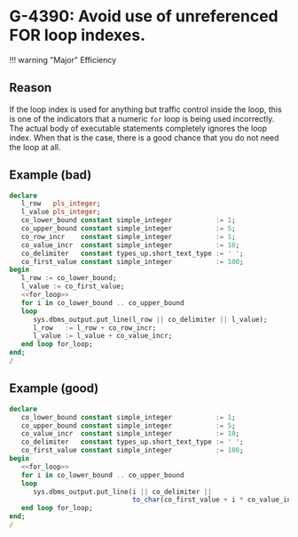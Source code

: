 # G-4390: Avoid use of unreferenced FOR loop indexes.

!!! warning "Major"
    Efficiency

## Reason

If the loop index is used for anything but traffic control inside the loop, this is one of the indicators that a numeric `for` loop is being used incorrectly. The actual body of executable statements completely ignores the loop index. When that is the case, there is a good chance that you do not need the loop at all.

## Example (bad)

``` sql
declare
   l_row   pls_integer;
   l_value pls_integer;
   co_lower_bound constant simple_integer           := 1;
   co_upper_bound constant simple_integer           := 5;
   co_row_incr    constant simple_integer           := 1;
   co_value_incr  constant simple_integer           := 10;
   co_delimiter   constant types_up.short_text_type := ' ';
   co_first_value constant simple_integer           := 100;
begin
   l_row := co_lower_bound;
   l_value := co_first_value;
   <<for_loop>>
   for i in co_lower_bound .. co_upper_bound
   loop
      sys.dbms_output.put_line(l_row || co_delimiter || l_value);
      l_row   := l_row + co_row_incr;
      l_value := l_value + co_value_incr;
   end loop for_loop;
end;
/
```

## Example (good)

``` sql
declare
   co_lower_bound constant simple_integer           := 1;
   co_upper_bound constant simple_integer           := 5;
   co_value_incr  constant simple_integer           := 10;
   co_delimiter   constant types_up.short_text_type := ' ';
   co_first_value constant simple_integer           := 100;
begin
   <<for_loop>>
   for i in co_lower_bound .. co_upper_bound
   loop
      sys.dbms_output.put_line(i || co_delimiter ||
                               to_char(co_first_value + i * co_value_incr));
   end loop for_loop;
end;
/
```